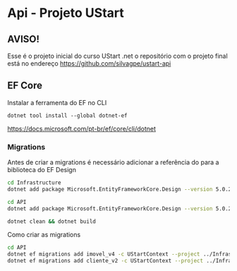 # Api - Projeto UStart

## AVISO!

Esse é o projeto inicial do curso UStart .net o repositório com o projeto final está no endereço https://github.com/silvagpe/ustart-api



## EF Core

Instalar a ferramenta do EF no CLI
```
dotnet tool install --global dotnet-ef
```
https://docs.microsoft.com/pt-br/ef/core/cli/dotnet

### Migrations

Antes de criar a migrations é necessário adicionar a referência do para a biblioteca do EF Design
```bash
cd Infrastructure 
dotnet add package Microsoft.EntityFrameworkCore.Design --version 5.0.2

cd API
dotnet add package Microsoft.EntityFrameworkCore.Design --version 5.0.2

dotnet clean && dotnet build
```

Como criar as migrations
```bash
cd API
dotnet ef migrations add imovel_v4 -c UStartContext --project ../Infrastructure/Infrastructure.csproj
dotnet ef migrations add cliente_v2 -c UStartContext --project ../Infrastructure/Infrastructure.csproj
```